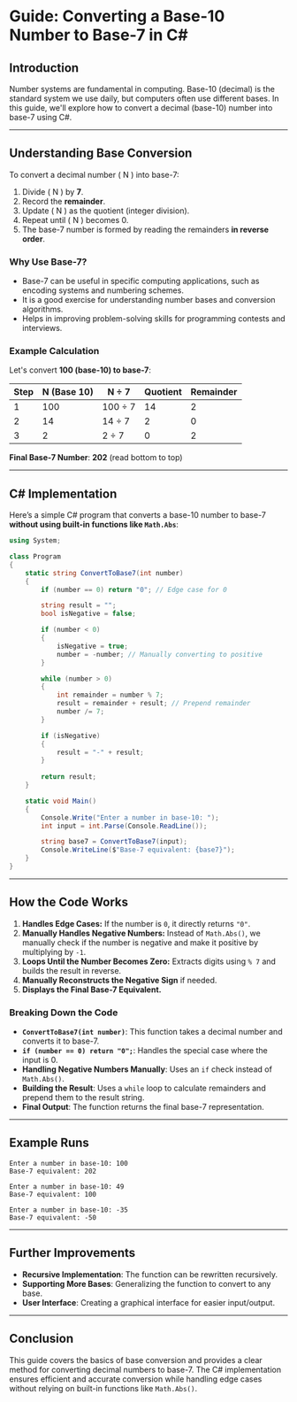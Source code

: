 # **Guide: Converting a Base-10 Number to Base-7 in C#**

## **Introduction**
Number systems are fundamental in computing. Base-10 (decimal) is the standard system we use daily, but computers often use different bases. In this guide, we'll explore how to convert a decimal (base-10) number into base-7 using C#.

---

## **Understanding Base Conversion**
To convert a decimal number \( N \) into base-7:
1. Divide \( N \) by **7**.
2. Record the **remainder**.
3. Update \( N \) as the quotient (integer division).
4. Repeat until \( N \) becomes 0.
5. The base-7 number is formed by reading the remainders **in reverse order**.

### **Why Use Base-7?**
- Base-7 can be useful in specific computing applications, such as encoding systems and numbering schemes.
- It is a good exercise for understanding number bases and conversion algorithms.
- Helps in improving problem-solving skills for programming contests and interviews.

### **Example Calculation**
Let's convert **100 (base-10) to base-7**:

| Step | N (Base 10) | N ÷ 7 | Quotient | Remainder |
|------|------------|-------|----------|-----------|
| 1    | 100        | 100 ÷ 7 | 14       | 2         |
| 2    | 14         | 14 ÷ 7  | 2        | 0         |
| 3    | 2          | 2 ÷ 7   | 0        | 2         |

**Final Base-7 Number**: **202** (read bottom to top)

---

## **C# Implementation**
Here’s a simple C# program that converts a base-10 number to base-7 **without using built-in functions like `Math.Abs`**:

```csharp
using System;

class Program
{
    static string ConvertToBase7(int number)
    {
        if (number == 0) return "0"; // Edge case for 0

        string result = "";
        bool isNegative = false;

        if (number < 0)
        {
            isNegative = true;
            number = -number; // Manually converting to positive
        }

        while (number > 0)
        {
            int remainder = number % 7;
            result = remainder + result; // Prepend remainder
            number /= 7;
        }

        if (isNegative)
        {
            result = "-" + result;
        }
        
        return result;
    }

    static void Main()
    {
        Console.Write("Enter a number in base-10: ");
        int input = int.Parse(Console.ReadLine());

        string base7 = ConvertToBase7(input);
        Console.WriteLine($"Base-7 equivalent: {base7}");
    }
}
```

---

## **How the Code Works**
1. **Handles Edge Cases:** If the number is `0`, it directly returns `"0"`.
2. **Manually Handles Negative Numbers:** Instead of `Math.Abs()`, we manually check if the number is negative and make it positive by multiplying by `-1`.
3. **Loops Until the Number Becomes Zero:** Extracts digits using `% 7` and builds the result in reverse.
4. **Manually Reconstructs the Negative Sign** if needed.
5. **Displays the Final Base-7 Equivalent.**

### **Breaking Down the Code**
- **`ConvertToBase7(int number)`**: This function takes a decimal number and converts it to base-7.
- **`if (number == 0) return "0";`**: Handles the special case where the input is 0.
- **Handling Negative Numbers Manually**: Uses an `if` check instead of `Math.Abs()`.
- **Building the Result**: Uses a `while` loop to calculate remainders and prepend them to the result string.
- **Final Output**: The function returns the final base-7 representation.

---

## **Example Runs**
```
Enter a number in base-10: 100
Base-7 equivalent: 202
```
```
Enter a number in base-10: 49
Base-7 equivalent: 100
```
```
Enter a number in base-10: -35
Base-7 equivalent: -50
```

---

## **Further Improvements**
- **Recursive Implementation**: The function can be rewritten recursively.
- **Supporting More Bases**: Generalizing the function to convert to any base.
- **User Interface**: Creating a graphical interface for easier input/output.

---

## **Conclusion**
This guide covers the basics of base conversion and provides a clear method for converting decimal numbers to base-7. The C# implementation ensures efficient and accurate conversion while handling edge cases without relying on built-in functions like `Math.Abs()`.


